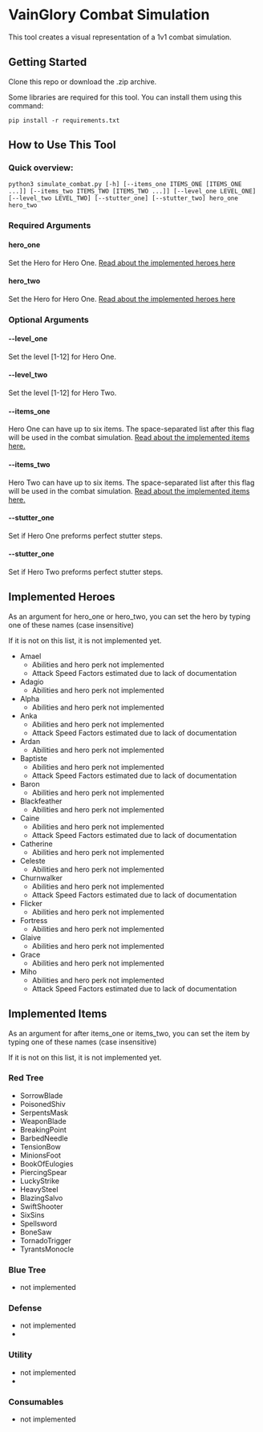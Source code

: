 # VainGlory Combat Simulation
This tool creates a visual representation of a 1v1 combat simulation.

## Getting Started
Clone this repo or download the .zip archive. 

Some libraries are required for this tool. You can install them using this command:

    pip install -r requirements.txt

## How to Use This Tool
### Quick overview:    

    python3 simulate_combat.py [-h] [--items_one ITEMS_ONE [ITEMS_ONE ...]] [--items_two ITEMS_TWO [ITEMS_TWO ...]] [--level_one LEVEL_ONE] [--level_two LEVEL_TWO] [--stutter_one] [--stutter_two] hero_one hero_two

### Required Arguments
#### hero_one
Set the Hero for Hero One. [Read about the implemented heroes here](#implemented-heroes)

#### hero_two
Set the Hero for Hero One. [Read about the implemented heroes here](#implemented-heroes)

### Optional Arguments
#### --level_one
Set the level [1-12] for Hero One. 

#### --level_two
Set the level [1-12] for Hero Two.

#### --items_one
Hero One can have up to six items. The space-separated list after this flag will be used in the combat simulation. [Read
about the implemented items here.](#implemented-items)

#### --items_two
Hero Two can have up to six items. The space-separated list after this flag will be used in the combat simulation. [Read
about the implemented items here.](#implemented-items)

#### --stutter_one
Set if Hero One preforms perfect stutter steps.

#### --stutter_one
Set if Hero Two preforms perfect stutter steps.


## Implemented Heroes
As an argument for hero_one or hero_two, you can set the hero by typing one of these names (case insensitive)

If it is not on this list, it is not implemented yet.
- Amael
  - Abilities and hero perk not implemented
  - Attack Speed Factors estimated due to lack of documentation
- Adagio
  - Abilities and hero perk not implemented
- Alpha
  - Abilities and hero perk not implemented
- Anka
  - Abilities and hero perk not implemented
  - Attack Speed Factors estimated due to lack of documentation
- Ardan
  - Abilities and hero perk not implemented
- Baptiste
  - Abilities and hero perk not implemented
  - Attack Speed Factors estimated due to lack of documentation
- Baron
  - Abilities and hero perk not implemented
- Blackfeather
  - Abilities and hero perk not implemented
- Caine
  - Abilities and hero perk not implemented
  - Attack Speed Factors estimated due to lack of documentation
- Catherine
  - Abilities and hero perk not implemented
- Celeste
  - Abilities and hero perk not implemented
- Churnwalker
  - Abilities and hero perk not implemented
  - Attack Speed Factors estimated due to lack of documentation
- Flicker
  - Abilities and hero perk not implemented
- Fortress
  - Abilities and hero perk not implemented
- Glaive
  - Abilities and hero perk not implemented
- Grace
  - Abilities and hero perk not implemented
- Miho
  - Abilities and hero perk not implemented
  - Attack Speed Factors estimated due to lack of documentation

## Implemented Items
As an argument for after items_one or items_two, you can set the item by typing one of these names (case insensitive)

If it is not on this list, it is not implemented yet.
### Red Tree
- SorrowBlade
- PoisonedShiv
- SerpentsMask
- WeaponBlade
- BreakingPoint
- BarbedNeedle
- TensionBow
- MinionsFoot
- BookOfEulogies
- PiercingSpear
- LuckyStrike
- HeavySteel
- BlazingSalvo
- SwiftShooter
- SixSins
- Spellsword
- BoneSaw
- TornadoTrigger
- TyrantsMonocle

### Blue Tree
- not implemented

### Defense
- not implemented
- 
### Utility
- not implemented
- 
### Consumables
- not implemented